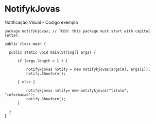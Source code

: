 # NotifykJovas
Notificação Visual - Codigo exemplo

    package notifykjovas; // TODO: this package must start with capital letter.
    
    public class main {
      
      public static void main(String[] args) {
          
          if (args.length > 1 ) {
          
              notifykjovas notify = new notifykjovas(args[0], args[1]);
              notify.Showform();
              
          } else {
          
              notifykjovas notify= new notifykjovas("titulo", "informacao");
              notify.Showform();
          }
          
      }
    }
